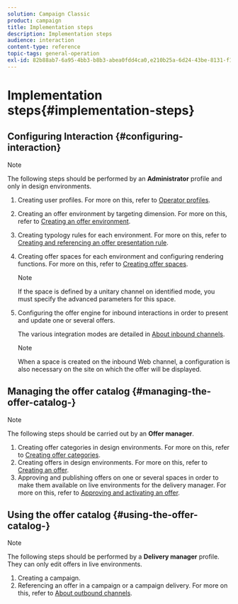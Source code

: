 ```yaml
---
solution: Campaign Classic
product: campaign
title: Implementation steps
description: Implementation steps
audience: interaction
content-type: reference
topic-tags: general-operation
exl-id: 82b88ab7-6a95-4bb3-b8b3-abea0fdd4ca0,e210b25a-6d24-43be-8131-f1a65a324637
---
```

# Implementation steps{#implementation-steps}

## Configuring Interaction {#configuring-interaction}

>[!NOTE]
>
>The following steps should be performed by an **Administrator** profile and only in design environments.

1. Creating user profiles. For more on this, refer to [Operator profiles](../../interaction/using/operator-profiles.md).
1. Creating an offer environment by targeting dimension. For more on this, refer to [Creating an offer environment](../../interaction/using/live-design-environments.md#creating-an-offer-environment).
1. Creating typology rules for each environment. For more on this, refer to [Creating and referencing an offer presentation rule](../../interaction/using/managing-offer-presentation.md#creating-and-referencing-an-offer-presentation-rule).
1. Creating offer spaces for each environment and configuring rendering functions. For more on this, refer to [Creating offer spaces](../../interaction/using/creating-offer-spaces.md).

   >[!NOTE]
   >
   >If the space is defined by a unitary channel on identified mode, you must specify the advanced parameters for this space.

1. Configuring the offer engine for inbound interactions in order to present and update one or several offers.

   The various integration modes are detailed in [About inbound channels](../../interaction/using/about-inbound-channels.md).

   >[!NOTE]
   >
   >When a space is created on the inbound Web channel, a configuration is also necessary on the site on which the offer will be displayed.

## Managing the offer catalog {#managing-the-offer-catalog-}

>[!NOTE]
>
>The following steps should be carried out by an **Offer manager**.

1. Creating offer categories in design environments. For more on this, refer to [Creating offer categories](../../interaction/using/creating-offer-categories.md).
1. Creating offers in design environments. For more on this, refer to [Creating an offer](../../interaction/using/creating-an-offer.md).
1. Approving and publishing offers on one or several spaces in order to make them available on live environments for the delivery manager. For more on this, refer to [Approving and activating an offer](../../interaction/using/approving-and-activating-an-offer.md).

## Using the offer catalog {#using-the-offer-catalog-}

>[!NOTE]
>
>The following steps should be performed by a **Delivery manager** profile. They can only edit offers in live environments.

1. Creating a campaign.
1. Referencing an offer in a campaign or a campaign delivery. For more on this, refer to [About outbound channels](../../interaction/using/about-outbound-channels.md).
